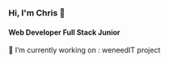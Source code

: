 ### Hi, I'm Chris 👋

#### Web Developer Full Stack Junior

 🔭 I’m currently working on : weneedIT project
